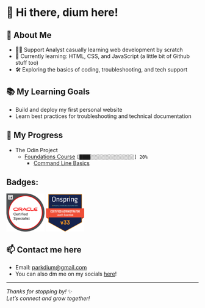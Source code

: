 # 👋 Hi there, dium here!

## 🌱 About Me
- 🧑‍💻 Support Analyst casually learning web development by scratch
- 🚀 Currently learning: HTML, CSS, and JavaScript (a little bit of Github stuff too)
- 🛠️ Exploring the basics of coding, troubleshooting, and tech support

## 📚 My Learning Goals
- Build and deploy my first personal website
- Learn best practices for troubleshooting and technical documentation

## 📖 My Progress
- The Odin Project
     - <a href="https://www.theodinproject.com/paths/foundations/courses/foundations">Foundations Course</a> `[████░░░░░░░░░░░░░░░░] 20%`
          - <a href="https://www.theodinproject.com/lessons/foundations-command-line-basics">Command Line Basics</a>

## Badges:
<img src="images/Oracle-Certification-badge_OC-Specialist600X600.png" width="100" alt="Oracle Global Human Resources Cloud 2019 Certified Implementation Specialist"/> <img src="images/onspring-badge-58626.png" width="100" alt="Certified Onspring Administrator - Level 1: Essentials"/>

## 📫 Contact me here
- Email: parkdium@gmail.com
- You can also dm me on my socials <a href="https://bento.me/dium">here</a>!
  
---

_Thanks for stopping by!_ ✨  
_Let’s connect and grow together!_
